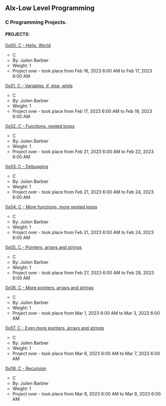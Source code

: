 <h2>Alx-Low Level Programming</h2>

<h3>C Programming Projects.</h3>


<h4>PROJECTS:</h4>

<dl>
<dt><a href="https://github.com/iAdamo/alx-low_level_programming/tree/main/0x00-hello_world">0x00. C - Hello, World</a>
<ul style="list-style-type:circle;">
<li>C</li>
<li>By: Julien Barbier</li>
<li>Weight: 1</li>
<li>Project over - took place from Feb 16, 2023 6:00 AM to Feb 17, 2023 6:00 AM</li>
</ul>
</dt>
</dl>

<dl>
<dt><a href="https://github.com/iAdamo/alx-low_level_programming/tree/main/0x01-variables_if_else_while">0x01. C - Variables, if, else, while</a>
<ul style="list-style-type:circle;">
<li>C</li>
<li>By: Julien Barbier</li>
<li>Weight: 1</li>
<li>Project over - took place from Feb 17, 2023 6:00 AM to Feb 18, 2023 6:00 AM</li>
</ul>
</dt>
</dl>

<dl>
<dt><a href="https://github.com/iAdamo/alx-low_level_programming/tree/main/0x02-functions_nested_loops">0x02. C - Functions, nested loops</a>
<ul style="list-style-type:circle;">
<li>C</li>
<li>By: Julien Barbier</li>
<li>Weight: 1</li>
<li>Project over - took place from Feb 21, 2023 6:00 AM to Feb 22, 2023 6:00 AM</li>
</ul>
</dt>
</dl>

<dl>
<dt><a href="https://github.com/iAdamo/alx-low_level_programming/tree/main/0x03-debugging">0x03. C - Debugging</a>
<ul style="list-style-type:circle;">
<li>C</li>
<li>By: Julien Barbier</li>
<li>Weight: 1</li>
<li>Project over - took place from Feb 21, 2023 6:00 AM to Feb 24, 2023 6:00 AM</li>
</ul>
</dt>
</dl>

<dl>
<dt><a href="https://github.com/iAdamo/alx-low_level_programming/tree/main/0x04-more_functions_nested_loops">0x04. C - More functions, more nested loops</a>
<ul style="list-style-type:circle;">
<li>C</li>
<li>By: Julien Barbier</li>
<li>Weight: 1</li>
<li>Project over - took place from Feb 21, 2023 6:00 AM to Feb 24, 2023 6:00 AM</li>
</ul>
</dt>
</dl>

<dl>
<dt><a href="https://github.com/iAdamo/alx-low_level_programming/tree/main/0x05-pointers_arrays_strings">0x05. C - Pointers, arrays and strings</a>
<ul style="list-style-type:circle;">
<li>C</li>
<li>By: Julien Barbier</li>
<li>Weight: 1</li>
<li>Project over - took place from Feb 27, 2023 6:00 AM to Feb 28, 2023 6:00 AM</li>
</ul>
</dt>
</dl>

<dl>
<dt><a href="https://github.com/iAdamo/alx-low_level_programming/tree/main/0x06-pointers_arrays_strings">0x06. C - More pointers, arrays and strings</a>
<ul style="list-style-type:circle;">
<li>C</li>
<li>By: Julien Barbier</li>
<li>Weight: 1</li>
<li>Project over - took place from Mar 1, 2023 6:00 AM to Mar 3, 2023 6:00 AM</li>
</ul>
</dt>
</dl>

<dl>
<dt><a href="https://github.com/iAdamo/alx-low_level_programming/tree/main/0x07-pointers_arrays_strings">0x07. C - Even more pointers, arrays and strings</a>
<ul style="list-style-type:circle;">
<li>C</li>
<li>By: Julien Barbier</li>
<li>Weight: 1</li>
<li>Project over - took place from Mar 6, 2023 6:00 AM to Mar 7, 2023 6:00 AM</li>
</ul>
</dt>
</dl>

<dl>
<dt><a href="https://github.com/iAdamo/alx-low_level_programming/tree/main/0x08-recursion">0x08. C - Recursion</a>
<ul style="list-style-type:circle;">
<li>C</li>
<li>By: Julien Barbier</li>
<li>Weight: 1</li>
<li>Project over - took place from Mar 8, 2023 6:00 AM to Mar 9, 2023 6:00 AM</li>
</ul>
</dt>
</dl>


